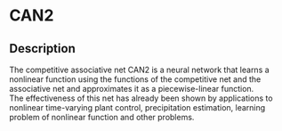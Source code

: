 # CAN2
## Description
The competitive associative net CAN2 is a neural network that learns a nonlinear function using the functions of the competitive net and the associative net and approximates it as a piecewise-linear function.<br>
The effectiveness of this net has already been shown by applications to nonlinear time-varying plant control, precipitation estimation, learning problem of nonlinear function and other problems. <br>

